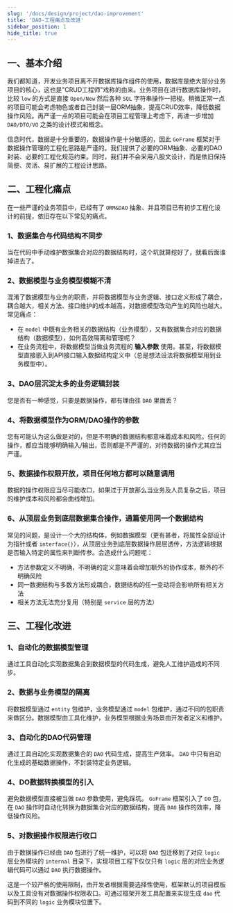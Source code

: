 ```yaml
---
slug: '/docs/design/project/dao-improvement'
title: 'DAO-工程痛点及改进'
sidebar_position: 1
hide_title: true
---
```


## 一、基本介绍

我们都知道，开发业务项目离不开数据库操作组件的使用，数据库是绝大部分业务项目的核心，这也是"CRUD工程师"戏称的由来。业务项目在进行数据库操作时，比较 `low` 的方式是直接 `Open/New` 然后各种 `SQL` 字符串操作一把梭。稍微正常一点的项目可能会考虑物色或者自己封装一层ORM抽象，提高CRUD效率，降低数据操作风险。再严谨一点的项目可能会在项目工程管理上考虑下，再进一步增加 `DAO/DTO/VO` 之类的设计模式和概念。

信息时代，数据是十分重要的，数据操作是十分敏感的，因此 `GoFrame` 框架对于数据操作管理的工程化思路是严谨的。我们提供了必要的ORM抽象、必要的DAO封装、必要的工程化规范约束。同时，我们并不会采用八股文设计，而是依旧保持简便、灵活、易扩展的工程设计思路。

## 二、工程化痛点

在一些严谨的业务项目中，已经有了 `ORM&DAO` 抽象、并且项目已有初步工程化设计的前提，依旧存在以下常见的痛点。

### 1、数据集合与代码结构不同步

当在代码中手动维护数据集合对应的数据结构时，这个坑就算挖好了，就看后面谁掉进去了。

### 2、数据模型与业务模型模糊不清

混淆了数据模型与业务的职责，并将数据模型与业务逻辑、接口定义形成了耦合，耦合越大，相关方法、接口维护的成本越高，对数据模型改动产生的风险也越大。常见痛点：

- 在 `model` 中既有业务相关的数据结构（业务模型），又有数据集合对应的数据结构（数据模型），如何高效隔离和管理呢？
- 在业务流程中，将数据模型当做业务流程的 **输入参数** 使用。甚至，将数据模型直接嵌入到API接口输入数据结构定义中（总是想法设法将数据模型用到业务模型中）。

### 3、DAO层沉淀太多的业务逻辑封装

您是否有一种感觉，只要是数据操作，都有理由往 `DAO` 里面丢？

### 4、将数据模型作为ORM/DAO操作的参数

您有可能认为这么做是对的，但是不明确的数据结构都意味着成本和风险。任何的操作，都应当能够明确输入/输出，否则都是不严谨的，对待数据的操作尤其应当严谨。

### 5、数据操作权限开放，项目任何地方都可以随意调用

数据的操作权限应当尽可能收口，如果过于开放那么当业务及人员复杂之后，项目的维护成本和风险都会曲线增加。

### 6、从顶层业务到底层数据集合操作，通篇使用同一个数据结构

常见的问题，是设计一个大的结构体，例如数据模型（更有甚者，将属性全部设计为指针或者 `interface{}`），从顶层业务到底层数据操作层层透传，方法逻辑根据是否输入特定的属性来判断传参。会造成什么问题呢：

- 方法参数定义不明确，不明确的定义意味着会增加额外的协作成本，额外的不明确风险
- 同一数据结构与多数方法形成耦合，数据结构的任一变动将会影响所有相关方法
- 相关方法无法充分复用（特别是 `service` 层的方法）

## 三、工程化改进

### 1、自动化的数据模型管理

通过工具自动化实现数据集合到数据模型的代码生成，避免人工维护造成的不同步。

### 2、数据与业务模型的隔离

将数据模型通过 `entity` 包维护，业务模型通过 `model` 包维护，通过不同的包职责来做区分。数据模型由工具化维护，业务模型根据业务场景由开发者定义和维护。

### 3、自动化的DAO代码管理

通过工具自动化实现数据集合的 `DAO` 代码生成，提高生产效率。 `DAO` 中只有自动化生成的基础数据操作，不封装特定业务逻辑。

### 4、DO数据转换模型的引入

避免数据模型直接被当做 `DAO` 参数使用，避免踩坑。 `GoFrame` 框架引入了 `DO` 包，在 `DAO` 操作时自动化转换为数据集合对应的数据结构，提高 `DAO` 操作的效率，降低操作风险。

### 5、对数据操作权限进行收口

由于数据操作已经由 `DAO` 包进行了统一维护，可以将 `DAO` 包迁移到了对应 `logic` 层业务模块的 `internal` 目录下，实现项目工程下仅仅只有 `logic` 层的对应业务逻辑代码可以通过 `DAO` 执行数据操作。

这是一个较严格的使用限制，由开发者根据需要选择性使用，框架默认的项目模板以及工具没有对数据操作权限收口。可通过框架开发工具配置来实现生成 `dao` 代码到不同的 `logic` 业务模块位置下。